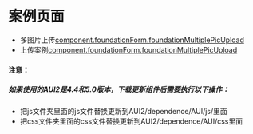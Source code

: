 # 案例页面 
 - 多图片上传[component.foundationForm.foundationMultiplePicUpload](https://www.awebide.com/testCase/#/multiPicUpload/Demo/Foundation/multiPicUpload?title=%E5%A4%9A%E5%9B%BE%E7%89%87%E4%B8%8A%E4%BC%A0&pageId=multiPicUpload)
 - 上传案例[component.foundationForm.foundationMultiplePicUpload](https://www.awebide.com/testCase/#/multiPictureUpload/Demo/commonCase/fileUploadCase/multiPictureUploadCase?title=%E5%A4%9A%E5%9B%BE%E7%89%87%E9%A2%84%E8%A7%88&pageId=multiPictureUploadCase)
 
#### 注意：
##### 如果使用的AUI2是4.4和5.0版本，下载更新组件后需要执行以下操作：
- 把js文件夹里面的js文件替换更新到AUI2/dependence/AUI/js/里面
- 把css文件夹里面的css文件替换更新到AUI2/dependence/AUI/css里面